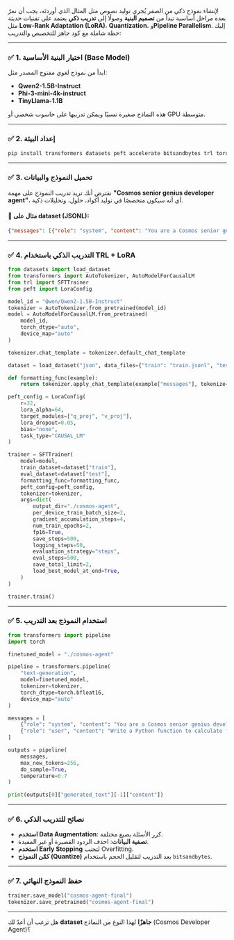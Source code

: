 لإنشاء نموذج ذكي من الصفر يُجري توليد نصوص مثل المثال الذي أوردتَه، يجب أن نمرّ بعدة مراحل أساسية تبدأ من **تصميم البنية** وصولًا إلى **تدريب ذكي** يعتمد على تقنيات حديثة مثل **Low-Rank Adaptation (LoRA)**، **Quantization**، و**Pipeline Parallelism**. إليك خطة شاملة مع كود جاهز للتخصيص والتدريب:

---

### ✅ **1. اختيار البنية الأساسية (Base Model)**
ابدأ من نموذج لغوي مفتوح المصدر مثل:

- **Qwen2-1.5B-Instruct**
- **Phi-3-mini-4k-instruct**
- **TinyLlama-1.1B**

هذه النماذج صغيرة نسبيًا ويمكن تدريبها على حاسوب شخصي أو GPU متوسطة.

---

### ✅ **2. إعداد البيئة**
```bash
pip install transformers datasets peft accelerate bitsandbytes trl torch
```

---

### ✅ **3. تحميل النموذج والبيانات**
نفترض أنك تريد تدريب النموذج على مهمة **"Cosmos senior genius developer agent"**، أي أنه سيكون متخصصًا في توليد أكواد، حلول، وتحليلات ذكية.

#### 📁 مثال على dataset (JSONL):
```json
{"messages": [{"role": "system", "content": "You are a Cosmos senior genius developer agent!"}, {"role": "user", "content": "Write a Python function to reverse a linked list."}, {"role": "assistant", "content": "def reverse_linked_list(head):..."}]}
```

---

### ✅ **4. التدريب الذكي باستخدام TRL + LoRA**
```python
from datasets import load_dataset
from transformers import AutoTokenizer, AutoModelForCausalLM
from trl import SFTTrainer
from peft import LoraConfig

model_id = "Qwen/Qwen2-1.5B-Instruct"
tokenizer = AutoTokenizer.from_pretrained(model_id)
model = AutoModelForCausalLM.from_pretrained(
    model_id,
    torch_dtype="auto",
    device_map="auto"
)

tokenizer.chat_template = tokenizer.default_chat_template

dataset = load_dataset("json", data_files={"train": "train.jsonl", "test": "test.jsonl"})

def formatting_func(example):
    return tokenizer.apply_chat_template(example["messages"], tokenize=False)

peft_config = LoraConfig(
    r=32,
    lora_alpha=64,
    target_modules=["q_proj", "v_proj"],
    lora_dropout=0.05,
    bias="none",
    task_type="CAUSAL_LM"
)

trainer = SFTTrainer(
    model=model,
    train_dataset=dataset["train"],
    eval_dataset=dataset["test"],
    formatting_func=formatting_func,
    peft_config=peft_config,
    tokenizer=tokenizer,
    args=dict(
        output_dir="./cosmos-agent",
        per_device_train_batch_size=2,
        gradient_accumulation_steps=4,
        num_train_epochs=2,
        fp16=True,
        save_steps=500,
        logging_steps=50,
        evaluation_strategy="steps",
        eval_steps=500,
        save_total_limit=2,
        load_best_model_at_end=True,
    )
)

trainer.train()
```

---

### ✅ **5. استخدام النموذج بعد التدريب**
```python
from transformers import pipeline
import torch

finetuned_model = "./cosmos-agent"

pipeline = transformers.pipeline(
    "text-generation",
    model=finetuned_model,
    tokenizer=tokenizer,
    torch_dtype=torch.bfloat16,
    device_map="auto"
)

messages = [
    {"role": "system", "content": "You are a Cosmos senior genius developer agent!"},
    {"role": "user", "content": "Write a Python function to calculate fibonacci numbers efficiently."},
]

outputs = pipeline(
    messages,
    max_new_tokens=256,
    do_sample=True,
    temperature=0.7
)

print(outputs[0]["generated_text"][-1]["content"])
```

---

### ✅ **6. نصائح للتدريب الذكي**
- **استخدم Data Augmentation**: كرر الأسئلة بصيغ مختلفة.
- **تصفية البيانات**: احذف الردود القصيرة أو غير المفيدة.
- **استخدم Early Stopping** لتجنب Overfitting.
- **كمّن النموذج (Quantize)** بعد التدريب لتقليل الحجم باستخدام `bitsandbytes`.

---

### ✅ **7. حفظ النموذج النهائي**
```python
trainer.save_model("cosmos-agent-final")
tokenizer.save_pretrained("cosmos-agent-final")
```

---

هل ترغب أن أعدّ لك **dataset جاهزًا** لهذا النوع من النماذج (Cosmos Developer Agent)؟
